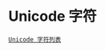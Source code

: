 # Unicode 字符

[` Unicode 字符列表 `](https://zh.m.wikipedia.org/zh/Unicode%E5%AD%97%E7%AC%A6%E5%88%97%E8%A1%A8)
